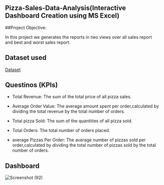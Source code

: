 ## Pizza-Sales-Data-Analysis(Interactive Dashboard Creation using MS Excel)
##Project Objective:

In this project we generates the reports in two views over all sales report and best and worst sales report.

## Dataset used
 <a href =”https://github.com/karthik-medaka09/Data-Analysis-Dashboard/blob/main/pizza%20project%20final.xlsx”>Dataset</a>

 ## Questinos (KPIs)
 * Total Revenue: The sum of the total price of all pizza sales.

 * Average Order Value: The average amount spent per order,calculated by dividing the total revenue by the total number of 
   orders.
 
 * Total pizza Sold: The sum of the quantities of all pizza sold.
 
 * Total Orders: The total number of orders placed.
 
 * average Pizzas Per Order: The average number of pizzas sold per order,calculated by dividing the total number of pizzas 
   sold by the total number of orders.

 ## Dashboard
 ![Screenshot (92)](https://github.com/user-attachments/assets/0bfd9bda-8211-4f6c-9890-65e5492afb88)



